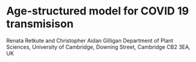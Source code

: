 # Age-structured model for COVID 19 transmisison
Renata Retkute and Christopher Aidan Gilligan
Department of Plant Sciences, University of Cambridge, Downing Street, Cambridge
CB2 3EA, UK



